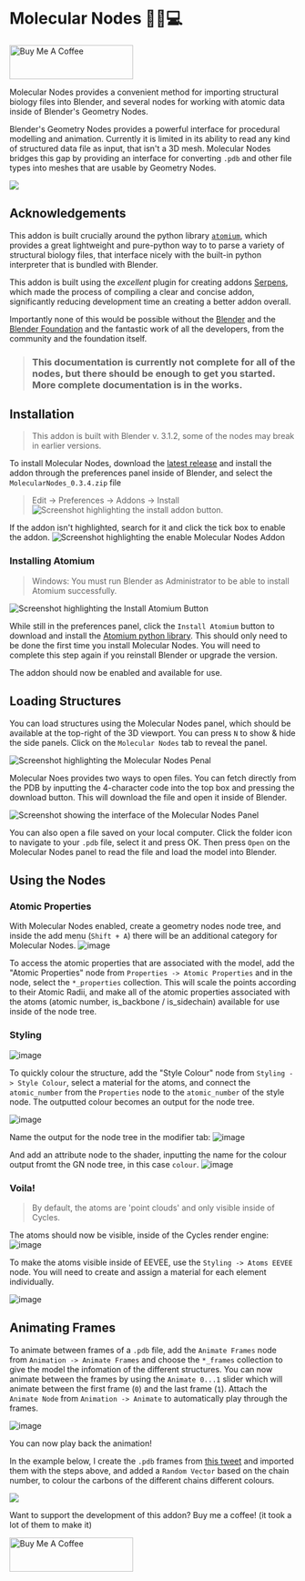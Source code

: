 # Molecular Nodes 🧬🔬💻

<a href="https://www.buymeacoffee.com/bradyajohnston" target="_blank"><img src="https://cdn.buymeacoffee.com/buttons/v2/default-violet.png" alt="Buy Me A Coffee" style="height: 60px !important;width: 217px !important;" ></a>

Molecular Nodes provides a convenient method for importing structural biology files into Blender, and several nodes for working with atomic data inside of Blender's Geometry Nodes.

Blender's Geometry Nodes provides a powerful interface for procedural modelling and animation. Currently it is limited in its ability to read any kind of structured data file as input, that isn't a 3D mesh. Molecular Nodes bridges this gap by providing an interface for converting `.pdb` and other file types into meshes that are usable by Geometry Nodes.

![](img/atp-animation-demo.gif)

## Acknowledgements
This addon is built crucially around the python library [`atomium`](https://github.com/samirelanduk/atomium), which provides a great lightweight and pure-python way to to parse a variety of structural biology files, that interface nicely with the built-in python interpreter that is bundled with Blender.

This addon is built using the _excellent_ plugin for creating addons [Serpens](https://joshuaknauber.notion.site/Serpens-Documentation-d44c98df6af64d7c9a7925020af11233), which made the process of compiling a clear and concise addon, significantly reducing development time an creating a better addon overall.

Importantly none of this would be possible without the [Blender](https://www.blender.org/about/foundation/) and the [Blender Foundation](https://www.blender.org/about/foundation/) and the fantastic work of all the developers, from the community and the foundation itself. 

> ### This documentation is currently not complete for all of the nodes, but there should be enough to get you started. More complete documentation is in the works.

## Installation

> This addon is built with Blender v. 3.1.2, some of the nodes may break in earlier versions.

To install Molecular Nodes, download the [latest release](https://github.com/BradyAJohnston/MolecularNodes/releases) and install the addon through the preferences panel inside of Blender, and select the `MolecularNodes_0.3.4.zip` file
> Edit -> Preferences -> Addons -> Install
![Screenshot highlighting the install addon button.](img/install-addon.png)

If the addon isn't highlighted, search for it and click the tick box to enable the addon.
![Screenshot highlighting the enable Molecular Nodes Addon](img/enable-addon.png)

### Installing Atomium
> Windows: You must run Blender as Administrator to be able to install Atomium successfully.

![Screenshot highlighting the Install Atomium Button](img/install-atomium.png)

While still in the preferences panel, click the `Install Atomium` button to download and install the [Atomium python library](https://github.com/samirelanduk/atomium). This should only need to be done the first time you install Molecular Nodes. You will need to complete this step again if you reinstall Blender or upgrade the version.

The addon should now be enabled and available for use. 

## Loading Structures
You can load structures using the Molecular Nodes panel, which should be available at the top-right of the 3D viewport. You can press `N` to show & hide the side panels. Click on the `Molecular Nodes` tab to reveal the panel.


![Screenshot highlighting the Molecular Nodes Penal](img/mol-panel-viewport.png)

Molecular Noes provides two ways to open files. You can fetch directly from the PDB by inputting the 4-character code into the top box and pressing the download button. This will download the file and open it inside of Blender.


![Screenshot showing the interface of the Molecular Nodes Panel](https://user-images.githubusercontent.com/36021261/165198468-84e813b5-e5e6-4cfb-b735-cc78ae45791f.png)


You can also open a file saved on your local computer. Click the folder icon to navigate to your `.pdb` file, select it and press OK. Then press `Open` on the Molecular Nodes panel to read the file and load the model into Blender.

## Using the Nodes

### Atomic Properties
With Molecular Nodes enabled, create a geometry nodes node tree, and inside the add menu (`Shift + A`) there will be an additional category for Molecular Nodes. 
![image](https://user-images.githubusercontent.com/36021261/165195736-def01745-aa71-456a-956d-0cc40bc43df8.png)

To access the atomic properties that are associated with the model, add the "Atomic Properties" node from `Properties -> Atomic Properties` and in the node, select the `*_properties` collection. This will scale the points according to their Atomic Radii, and make all of the atomic properties associated with the atoms (atomic number, is_backbone / is_sidechain) available for use inside of the node tree.

### Styling
![image](https://user-images.githubusercontent.com/36021261/165195935-9cda165c-6b05-4c14-a9c9-12748ad006b7.png)

To quickly colour the structure, add the "Style Colour" node from `Styling -> Style Colour`, select a material for the atoms, and connect the `atomic_number` from the `Properties` node to the `atomic_number` of the style node. The outputted colour becomes an output for the node tree.

![image](https://user-images.githubusercontent.com/36021261/165196242-038cd2d7-5270-426a-9c13-a3a9ef43ac57.png)

Name the output for the node tree in the modifier tab: 
![image](https://user-images.githubusercontent.com/36021261/165196280-bcd62e5a-3dcc-4f52-aede-a4227f8c1046.png)

And add an attribute node to the shader, inputting the name for the colour output fromt the GN node tree, in this case `colour`. 
![image](https://user-images.githubusercontent.com/36021261/165196355-c58de115-13c6-4533-9bad-e0d86806e7b7.png)

### Voila!
> By default, the atoms are 'point clouds' and only visible inside of Cycles. 

The atoms should now be visible, inside of the Cycles render engine: 
![image](https://user-images.githubusercontent.com/36021261/165196439-1fa247f3-cf44-40d1-a13a-57320c341f3a.png)

To make the atoms visible inside of EEVEE, use the `Styling -> Atoms EEVEE` node. You will need to create and assign a material for each element individually.

![image](https://user-images.githubusercontent.com/36021261/165196698-2abe212a-9175-4c50-89a0-313c75e3bc31.png)

## Animating Frames
To animate between frames of a `.pdb` file, add the `Animate Frames` node from `Animation -> Animate Frames` and choose the `*_frames` collection to give the model the infomation of the different structures. You can now animate between the frames by using the `Animate 0...1` slider which will animate between the first frame (`0`) and the last frame (`1`). Attach the `Animate Node` from `Animation -> Animate` to automatically play through the frames.

![image](https://user-images.githubusercontent.com/36021261/165197211-8b806065-5d69-4b49-abab-1fd425b48c77.png)

You can now play back the animation!

In the example below, I create the `.pdb` frames from [this tweet](https://twitter.com/UCSFChimeraX/status/1258888093068701696?s=20&t=zDVE14P-Q6HfHJtnJpsKSw) and imported them with the steps above, and added a `Random Vector` based on the chain number, to colour the carbons of the different chains different colours.

![](img/atp-animation-demo.gif)

Want to support the development of this addon? Buy me a coffee! (it took a lot of them to make it)

<a href="https://www.buymeacoffee.com/bradyajohnston" target="_blank"><img src="https://cdn.buymeacoffee.com/buttons/v2/default-violet.png" alt="Buy Me A Coffee" style="height: 60px !important;width: 217px !important;" ></a>



